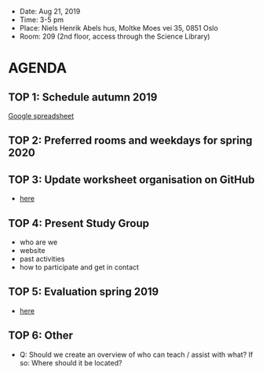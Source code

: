 * Date: Aug 21, 2019
* Time: 3-5 pm
* Place: Niels Henrik Abels hus, Moltke Moes vei 35, 0851 Oslo
* Room: 209 (2nd floor, access through the Science Library)

# AGENDA

## TOP 1: Schedule autumn 2019

[Google spreadsheet](https://docs.google.com/spreadsheets/d/1VwTIFt6Tce4ncJ_x8m4ygzHldF6tYDbAfLLNX5ae8Qg/edit?usp=sharing)

## TOP 2: Preferred rooms and weekdays for spring 2020

## TOP 3: Update worksheet organisation on GitHub

* [here](https://github.com/uio-carpentry/organisational/tree/master/workshop_operations)

## TOP 4: Present Study Group

* who are we
* website
* past activities
* how to participate and get in contact

## TOP 5: Evaluation spring 2019

* [here](https://github.com/uio-carpentry/organisational/blob/master/reporting/summary_feedback_carpentries_spring_2019.md)


## TOP 6: Other

* Q: Should we create an overview of who can teach / assist with what? If so: Where should it be located?
